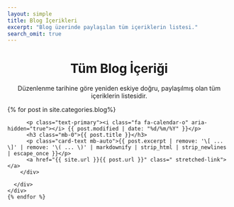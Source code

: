 ```yaml
---
layout: simple
title: Blog İçerikleri
excerpt: "Blog üzerinde paylaşılan tüm içeriklerin listesi."
search_omit: true
---
```

<center>
<h1>Tüm Blog İçeriği</h1>
  <p>Düzenlenme tarihine göre yeniden eskiye doğru, paylaşılmış olan tüm içeriklerin listesidir. </p>
</center>
<div class="row mb-2">
    {% for post in site.categories.blog%}
		<div class="col-md-6">
      <div class="no-gutters border rounded overflow-hidden flex-md-row mb-4 shadow-sm h-md-250 position-relative">
        <div class="col p-4 d-flex flex-column position-static">
          
		  <p class="text-primary"><i class="fa fa-calendar-o" aria-hidden="true"></i> {{ post.modified | date: "%d/%m/%Y" }}</p>
          <h3 class="mb-0">{{ post.title }}</h3>
          <p class="card-text mb-auto">{{ post.excerpt | remove: '\[ ... \]' | remove: '\( ... \)' | markdownify | strip_html | strip_newlines | escape_once }}</p>
          <a href="{{ site.url }}{{ post.url }}" class=" stretched-link"></a>
        </div>
        
      </div>
    </div>
    {% endfor %}
  </div>